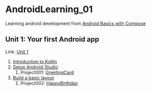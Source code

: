# AndroidLearning_01

Learning android development from [Android Basics with Compose](https://developer.android.com/courses/android-basics-compose/course)

## Unit 1: Your first Android app

Link: [Unit 1](https://developer.android.com/courses/android-basics-compose/unit-1)

1. [Introduction to Kotlin](https://developer.android.com/courses/pathways/android-basics-compose-unit-1-pathway-1)
2. [Setup Android Studio](https://developer.android.com/courses/pathways/android-basics-compose-unit-1-pathway-2)
   1. Project001: [GreetingCard](./GreetingCard)
3. [Build a basic layout](https://developer.android.com/courses/pathways/android-basics-compose-unit-1-pathway-3)
   1. Project002: [HappyBirthday](./HappyBirthday)

